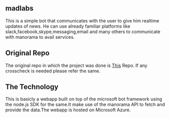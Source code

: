## madlabs

This is a simple bot that communicates with the user to give him realtime updates of news. He can use already familiar platforms like slack,facebook,skype,messaging,email
and many others to communicate with manorama to avail services.

## Original Repo

The original repo in which the project was done is <a href="https://github.com/scriptonist/Manorama-Bot">This</a> Repo. If any crosscheck is needed
please refer the same.

## The Technology

This is basicly a webapp built on top of the microsoft bot framework using the node.js SDK for the same.It make use of the manorama API to 
fetch and provide the data.The webapp is hosted on Microsoft Azure.
